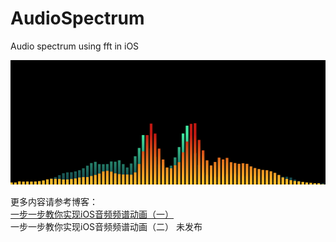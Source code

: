 # AudioSpectrum
Audio spectrum using fft in iOS

![](preview.png)

更多内容请参考博客：  
[一步一步教你实现iOS音频频谱动画（一）](https://juejin.im/post/5c1bbec66fb9a049cb18b64c)  
一步一步教你实现iOS音频频谱动画（二） 未发布

